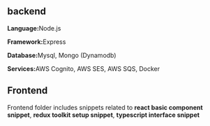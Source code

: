 <h2>backend</h2>
<p><b>Language:</b>Node.js</p>
<p><b>Framework:</b>Express</p>
<p><b>Database:</b>Mysql, Mongo (Dynamodb)</p>
<p><b>Services:</b>AWS Cognito, AWS SES, AWS SQS, Docker</p>
<h2>Frontend</h2>
<p>Frontend folder includes snippets related to <b>react basic component snippet</b>, <b>redux toolkit setup snippet</b>, <b>typescript interface snippet</b></p>
